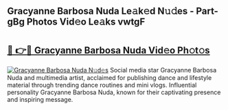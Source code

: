 ## Gracyanne Barbosa Nuda Le𝚊k𝚎d N𝚞𝚍es - Part-gBg Photos Vid𝚎o Le𝚊ks vwtgF

# <h2><a href="http://fbdr2hj.evod.top/?m=Gracyanne+Barbosa+Nuda">🔗 👉🔴 Gracyanne Barbosa Nuda Vid𝚎o Ph𝚘t𝚘s</a></h2>

[![Gracyanne Barbosa Nuda N𝚞d𝚎s](https://i.imgur.com/8V9OHl7.gif)](http://fbdr2hj.evod.top/?m=Gracyanne+Barbosa+Nuda)
Social media star Gracyanne Barbosa Nuda and multimedia artist, acclaimed for publishing dance and lifestyle material through trending dance routines and mini vlogs. Influential personality Gracyanne Barbosa Nuda, known for their captivating presence and inspiring message. 
